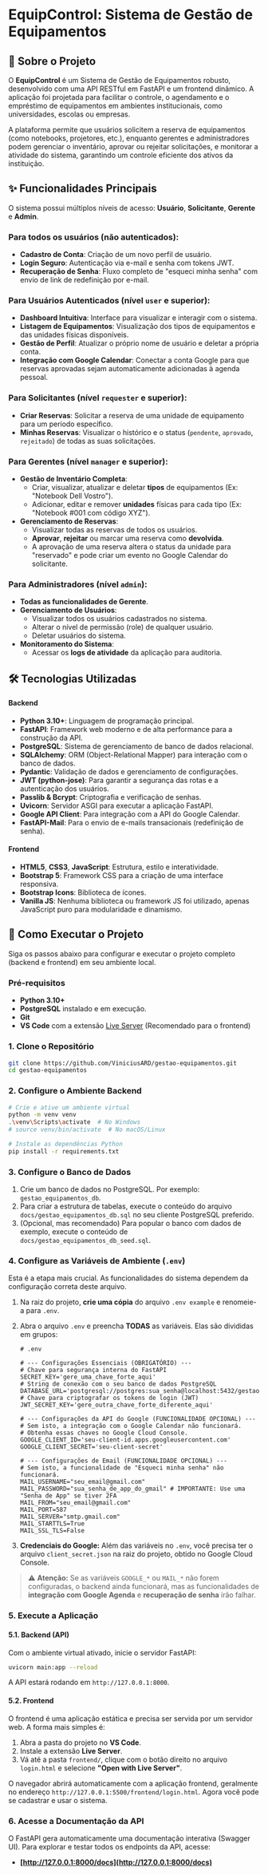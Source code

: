 # EquipControl: Sistema de Gestão de Equipamentos

## 📝 Sobre o Projeto

O **EquipControl** é um Sistema de Gestão de Equipamentos robusto, desenvolvido com uma API RESTful em FastAPI e um frontend dinâmico. A aplicação foi projetada para facilitar o controle, o agendamento e o empréstimo de equipamentos em ambientes institucionais, como universidades, escolas ou empresas.

A plataforma permite que usuários solicitem a reserva de equipamentos (como notebooks, projetores, etc.), enquanto gerentes e administradores podem gerenciar o inventário, aprovar ou rejeitar solicitações, e monitorar a atividade do sistema, garantindo um controle eficiente dos ativos da instituição.

## ✨ Funcionalidades Principais

O sistema possui múltiplos níveis de acesso: **Usuário**, **Solicitante**, **Gerente** e **Admin**.

### Para todos os usuários (não autenticados):

  - **Cadastro de Conta**: Criação de um novo perfil de usuário.
  - **Login Seguro**: Autenticação via e-mail e senha com tokens JWT.
  - **Recuperação de Senha**: Fluxo completo de "esqueci minha senha" com envio de link de redefinição por e-mail.

### Para Usuários Autenticados (nível `user` e superior):

  - **Dashboard Intuitiva**: Interface para visualizar e interagir com o sistema.
  - **Listagem de Equipamentos**: Visualização dos tipos de equipamentos e das unidades físicas disponíveis.
  - **Gestão de Perfil**: Atualizar o próprio nome de usuário e deletar a própria conta.
  - **Integração com Google Calendar**: Conectar a conta Google para que reservas aprovadas sejam automaticamente adicionadas à agenda pessoal.

### Para Solicitantes (nível `requester` e superior):

  - **Criar Reservas**: Solicitar a reserva de uma unidade de equipamento para um período específico.
  - **Minhas Reservas**: Visualizar o histórico e o status (`pendente`, `aprovado`, `rejeitado`) de todas as suas solicitações.

### Para Gerentes (nível `manager` e superior):

  - **Gestão de Inventário Completa**:
      - Criar, visualizar, atualizar e deletar **tipos** de equipamentos (Ex: "Notebook Dell Vostro").
      - Adicionar, editar e remover **unidades** físicas para cada tipo (Ex: "Notebook \#001 com código XYZ").
  - **Gerenciamento de Reservas**:
      - Visualizar todas as reservas de todos os usuários.
      - **Aprovar**, **rejeitar** ou marcar uma reserva como **devolvida**.
      - A aprovação de uma reserva altera o status da unidade para "reservado" e pode criar um evento no Google Calendar do solicitante.

### Para Administradores (nível `admin`):

  - **Todas as funcionalidades de Gerente**.
  - **Gerenciamento de Usuários**:
      - Visualizar todos os usuários cadastrados no sistema.
      - Alterar o nível de permissão (role) de qualquer usuário.
      - Deletar usuários do sistema.
  - **Monitoramento do Sistema**:
      - Acessar os **logs de atividade** da aplicação para auditoria.

## 🛠️ Tecnologias Utilizadas

#### Backend

  - **Python 3.10+**: Linguagem de programação principal.
  - **FastAPI**: Framework web moderno e de alta performance para a construção da API.
  - **PostgreSQL**: Sistema de gerenciamento de banco de dados relacional.
  - **SQLAlchemy**: ORM (Object-Relational Mapper) para interação com o banco de dados.
  - **Pydantic**: Validação de dados e gerenciamento de configurações.
  - **JWT (python-jose)**: Para garantir a segurança das rotas e a autenticação dos usuários.
  - **Passlib & Bcrypt**: Criptografia e verificação de senhas.
  - **Uvicorn**: Servidor ASGI para executar a aplicação FastAPI.
  - **Google API Client**: Para integração com a API do Google Calendar.
  - **FastAPI-Mail**: Para o envio de e-mails transacionais (redefinição de senha).

#### Frontend

  - **HTML5**, **CSS3**, **JavaScript**: Estrutura, estilo e interatividade.
  - **Bootstrap 5**: Framework CSS para a criação de uma interface responsiva.
  - **Bootstrap Icons**: Biblioteca de ícones.
  - **Vanilla JS**: Nenhuma biblioteca ou framework JS foi utilizado, apenas JavaScript puro para modularidade e dinamismo.

## 🚀 Como Executar o Projeto

Siga os passos abaixo para configurar e executar o projeto completo (backend e frontend) em seu ambiente local.

### Pré-requisitos

  - **Python 3.10+**
  - **PostgreSQL** instalado e em execução.
  - **Git**
  - **VS Code** com a extensão [Live Server](https://marketplace.visualstudio.com/items?itemName=ritwickdey.LiveServer) (Recomendado para o frontend)

### 1\. Clone o Repositório

```bash
git clone https://github.com/ViniciusARD/gestao-equipamentos.git
cd gestao-equipamentos
```

### 2\. Configure o Ambiente Backend

```bash
# Crie e ative um ambiente virtual
python -m venv venv
.\venv\Scripts\activate  # No Windows
# source venv/bin/activate  # No macOS/Linux

# Instale as dependências Python
pip install -r requirements.txt
```

### 3\. Configure o Banco de Dados

1.  Crie um banco de dados no PostgreSQL. Por exemplo: `gestao_equipamentos_db`.
2.  Para criar a estrutura de tabelas, execute o conteúdo do arquivo `docs/gestao_equipamentos_db.sql` no seu cliente PostgreSQL preferido.
3.  (Opcional, mas recomendado) Para popular o banco com dados de exemplo, execute o conteúdo de `docs/gestao_equipamentos_db_seed.sql`.

### 4\. Configure as Variáveis de Ambiente (`.env`)

Esta é a etapa mais crucial. As funcionalidades do sistema dependem da configuração correta deste arquivo.

1.  Na raiz do projeto, **crie uma cópia** do arquivo `.env example` e renomeie-a para `.env`.

2.  Abra o arquivo `.env` e preencha **TODAS** as variáveis. Elas são divididas em grupos:

    ```env
    # .env

    # --- Configurações Essenciais (OBRIGATÓRIO) ---
    # Chave para segurança interna do FastAPI
    SECRET_KEY='gere_uma_chave_forte_aqui'
    # String de conexão com o seu banco de dados PostgreSQL
    DATABASE_URL='postgresql://postgres:sua_senha@localhost:5432/gestao_equipamentos_db'
    # Chave para criptografar os tokens de login (JWT)
    JWT_SECRET_KEY='gere_outra_chave_forte_diferente_aqui'

    # --- Configurações da API do Google (FUNCIONALIDADE OPCIONAL) ---
    # Sem isto, a integração com o Google Calendar não funcionará.
    # Obtenha essas chaves no Google Cloud Console.
    GOOGLE_CLIENT_ID='seu-client-id.apps.googleusercontent.com'
    GOOGLE_CLIENT_SECRET='seu-client-secret'

    # --- Configurações de Email (FUNCIONALIDADE OPCIONAL) ---
    # Sem isto, a funcionalidade de "Esqueci minha senha" não funcionará.
    MAIL_USERNAME="seu_email@gmail.com"
    MAIL_PASSWORD="sua_senha_de_app_do_gmail" # IMPORTANTE: Use uma "Senha de App" se tiver 2FA
    MAIL_FROM="seu_email@gmail.com"
    MAIL_PORT=587
    MAIL_SERVER="smtp.gmail.com"
    MAIL_STARTTLS=True
    MAIL_SSL_TLS=False
    ```

3.  **Credenciais do Google:** Além das variáveis no `.env`, você precisa ter o arquivo `client_secret.json` na raiz do projeto, obtido no Google Cloud Console.

> ⚠️ **Atenção:** Se as variáveis `GOOGLE_*` ou `MAIL_*` não forem configuradas, o backend ainda funcionará, mas as funcionalidades de **integração com Google Agenda** e **recuperação de senha** irão falhar.

### 5\. Execute a Aplicação

#### 5.1. Backend (API)

Com o ambiente virtual ativado, inicie o servidor FastAPI:

```bash
uvicorn main:app --reload
```

A API estará rodando em `http://127.0.0.1:8000`.

#### 5.2. Frontend

O frontend é uma aplicação estática e precisa ser servida por um servidor web. A forma mais simples é:

1.  Abra a pasta do projeto no **VS Code**.
2.  Instale a extensão **Live Server**.
3.  Vá até a pasta `frontend/`, clique com o botão direito no arquivo `login.html` e selecione **"Open with Live Server"**.

O navegador abrirá automaticamente com a aplicação frontend, geralmente no endereço `http://127.0.0.1:5500/frontend/login.html`. Agora você pode se cadastrar e usar o sistema.

### 6\. Acesse a Documentação da API

O FastAPI gera automaticamente uma documentação interativa (Swagger UI). Para explorar e testar todos os endpoints da API, acesse:

  - **[http://127.0.0.1:8000/docs](http://127.0.0.1:8000/docs)**
